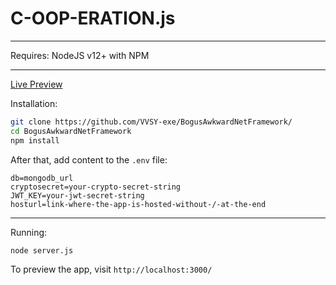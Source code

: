 # C-OOP-ERATION.js

------------------------------------------


Requires: NodeJS v12+ with NPM

------------------------------------------

<a href="http://cooperation.shreyansh_mishr.repl.co/">Live Preview</a> 

Installation:

```bash
git clone https://github.com/VVSY-exe/BogusAwkwardNetFramework/
cd BogusAwkwardNetFramework
npm install
```

After that, add content to the ``.env`` file:

```env
db=mongodb_url
cryptosecret=your-crypto-secret-string
JWT_KEY=your-jwt-secret-string
hosturl=link-where-the-app-is-hosted-without-/-at-the-end
```

-------------------------------------------

Running:

```bash
node server.js
```

To preview the app, visit ``http://localhost:3000/``
